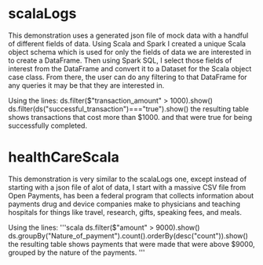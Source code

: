 # scalaLogs
  This demonstration uses a generated json file of mock data with a handful of different fields of data. Using Scala and Spark I created a unique Scala object schema which is used for only the fields of data we are interested in to create a DataFrame.
  Then using Spark SQL, I select those fields of interest from the DataFrame and convert it to a Dataset for the Scala object case class. 
  From there, the user can do any filtering to that DataFrame for any queries it may be that they are interested in. 
   
   Using the lines:
      ds.filter($"transaction_amount" > 1000).show()
      ds.filter(ds("successful_transaction")==="true").show()
    the resulting table shows transactions that cost more than $1000. and that were true for being successfully completed.
  
# healthCareScala
  This demonstration is very similar to the scalaLogs one, except instead of starting with a json file of alot of data, I start with a massive CSV file from Open Payments, has been a federal program that collects information about payments drug and device companies make to physicians and teaching hospitals for things like travel, research, gifts, speaking fees, and meals.
   
   Using the lines:
     '''scala
     ds.filter($"amount" > 9000).show()
     ds.groupBy("Nature_of_payment").count().orderBy(desc("count")).show()
   the resulting table shows payments that were made that were above $9000, grouped by the nature of the payments.
     '''
